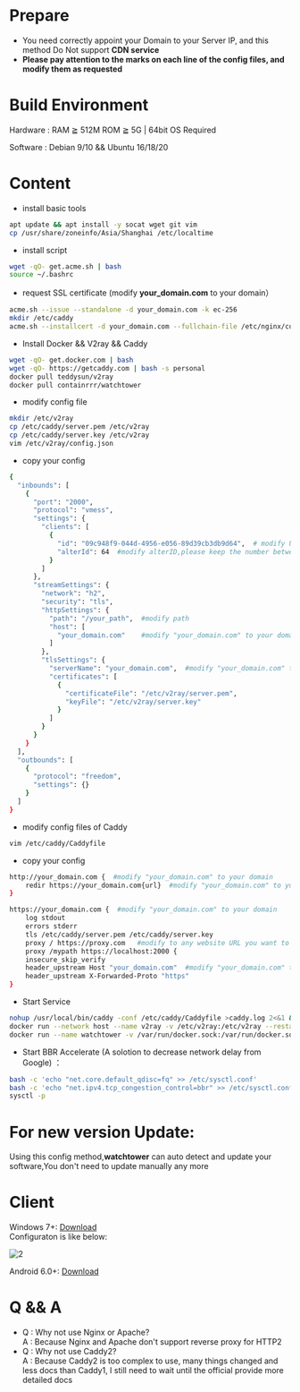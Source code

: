 # Prepare
- You need correctly appoint your Domain to your Server IP, and this method Do Not support **CDN service**    
- **Please pay attention to the marks on each line of the config files, and modify them as requested**
# Build Environment
Hardware : RAM ≧ 512M ROM ≧ 5G | 64bit OS Required			

Software : Debian 9/10 && Ubuntu 16/18/20
# Content
- install basic tools
```bash
apt update && apt install -y socat wget git vim     
cp /usr/share/zoneinfo/Asia/Shanghai /etc/localtime
```
- install script  
```bash
wget -qO- get.acme.sh | bash 
source ~/.bashrc
```
- request SSL certificate (modify **your_domain.com** to your domain）
```bash
acme.sh --issue --standalone -d your_domain.com -k ec-256
mkdir /etc/caddy
acme.sh --installcert -d your_domain.com --fullchain-file /etc/nginx/conf.d/server.crt --key-file /etc/nginx/conf.d/server.key --ecc
```
- Install Docker && V2ray && Caddy
```bash
wget -qO- get.docker.com | bash
wget -qO- https://getcaddy.com | bash -s personal
docker pull teddysun/v2ray
docker pull containrrr/watchtower
```
- modify config file 
```bash
mkdir /etc/v2ray
cp /etc/caddy/server.pem /etc/v2ray
cp /etc/caddy/server.key /etc/v2ray
vim /etc/v2ray/config.json
```
- copy your config  
```bash
{
  "inbounds": [
    {
      "port": "2000",
      "protocol": "vmess",
      "settings": {
        "clients": [
          {
            "id": "09c948f9-044d-4956-e056-89d39cb3db9d64",  # modify UUID,you can generate one from https://www.uuidgenerator.net/
            "alterId": 64  #modify alterID,please keep the number between 0~300
          }
        ]
      },
      "streamSettings": {
        "network": "h2",
        "security": "tls",
        "httpSettings": {
          "path": "/your_path",  #modify path
          "host": [
            "your_domain.com"    #modify "your_domain.com" to your domain
          ]
        },
        "tlsSettings": {
          "serverName": "your_domain.com",  #modify "your_domain.com" to your domain
          "certificates": [
            {
              "certificateFile": "/etc/v2ray/server.pem",
              "keyFile": "/etc/v2ray/server.key"
            }
          ]
        }
      }
    }
  ],
  "outbounds": [
    {
      "protocol": "freedom",
      "settings": {}
    }
  ]
}
```
- modify config files of Caddy
```bash
vim /etc/caddy/Caddyfile
```
- copy your config  
```bash
http://your_domain.com {  #modify "your_domain.com" to your domain
    redir https://your_domain.com{url}  #modify "your_domain.com" to your domain
}

https://your_domain.com {  #modify "your_domain.com" to your domain
    log stdout
    errors stderr
    tls /etc/caddy/server.pem /etc/caddy/server.key
    proxy / https://proxy.com   #modify to any website URL you want to disguise
    proxy /mypath https://localhost:2000 {
    insecure_skip_verify
    header_upstream Host "your_domain.com"  #modify "your_domain.com" to your domain
    header_upstream X-Forwarded-Proto "https"
}
```
- Start Service  
```bash 
nohup /usr/local/bin/caddy -conf /etc/caddy/Caddyfile >caddy.log 2<&1 &
docker run --network host --name v2ray -v /etc/v2ray:/etc/v2ray --restart=always -d teddysun/v2ray
docker run --name watchtower -v /var/run/docker.sock:/var/run/docker.sock --restart unless-stopped -d containrrr/watchtower --cleanup
```
- Start BBR Accelerate (A solotion to decrease network delay from Google) ：
```bash
bash -c 'echo "net.core.default_qdisc=fq" >> /etc/sysctl.conf'
bash -c 'echo "net.ipv4.tcp_congestion_control=bbr" >> /etc/sysctl.conf'
sysctl -p
```
# For new version Update:
Using this config method,**watchtower** can auto detect and update your software,You don't need to update manually any more

# Client
Windows 7+: [Download](https://github.com/2dust/v2rayN/releases)    
Configuraton is like below:   


![2](https://github.com/charlieethan/firewall-proxy/blob/master/photos/2.jpg)


Android 6.0+: [Download](https://github.com/2dust/v2rayNG/releases) 
# Q && A
- Q : Why not use Nginx or Apache?      
A : Because Nginx and Apache don't support reverse proxy for HTTP2    
- Q : Why not use Caddy2?     
A : Because Caddy2 is too complex to use, many things changed and less docs than Caddy1, I still need to wait until the official provide more detailed docs   